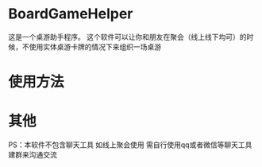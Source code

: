 # BoardGameHelper
这是一个桌游助手程序。
这个软件可以让你和朋友在聚会（线上线下均可）的时候，不使用实体桌游卡牌的情况下来组织一场桌游
# 使用方法
# 其他
PS：本软件不包含聊天工具 如线上聚会使用 需自行使用qq或者微信等聊天工具建群来沟通交流
